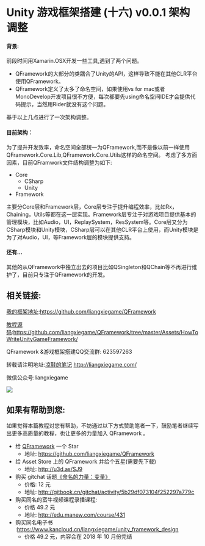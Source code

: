# Unity 游戏框架搭建 (十六)  v0.0.1 架构调整

#### 背景:
前段时间用Xamarin.OSX开发一些工具,遇到了两个问题。

* QFramework的大部分的类耦合了Unity的API，这样导致不能在其他CLR平台使用QFramework。
* QFramework定义了太多了命名空间，如果使用vs for mac或者MonoDevelop开发项目很不方便，每次都要先using命名空间IDE才会提供代码提示，当然用Rider就没有这个问题。


基于以上几点进行了一次架构调整。

#### 目前架构：
为了提升开发效率，命名空间全部统一为QFramework,而不是像以前一样使用QFramework.Core.Lib,QFramework.Core.Utils这样的命名空间。
考虑了多方面因素，目前QFramwork文件结构调整为如下:	

* Core 
  * CSharp
  * Unity
* Framework

主要分Core层和Framework层，Core层专注于提升编程效率，比如Rx，Chaining，Utils等都在这一层实现。Framework层专注于对游戏项目提供基本的管理模块，比如Audio，UI，ReplaySystem，ResSystem等。Core层又分为CSharp模块和Unity模块，CSharp层可以在其他CLR平台上使用，而Unity模块是为了对Audio，UI，等Framework层的模块提供支持。

#### 还有...

其他的从QFramework中独立出去的项目比如QSingleton和QChain等不再进行维护了，目前只专注于QFramework的开发。

## 相关链接:
[我的框架地址][1]:https://github.com/liangxiegame/QFramework

[教程源码][2]:https://github.com/liangxiegame/QFramework/tree/master/Assets/HowToWriteUnityGameFramework/

QFramework &游戏框架搭建QQ交流群: 623597263

转载请注明地址:[凉鞋的笔记][3] http://liangxiegame.com/

微信公众号:liangxiegame

![][image-1]

## 如果有帮助到您:
如果觉得本篇教程对您有帮助，不妨通过以下方式赞助笔者一下，鼓励笔者继续写出更多高质量的教程，也让更多的力量加入 QFramework 。

* 给 [QFramework][4] 一个 Star
	* 地址: https://github.com/liangxiegame/QFramework
* 给 Asset Store 上的 QFramework 并给个五星(需要先下载)
	* 地址: http://u3d.as/SJ9
* 购买 gitchat 话题[《命名的力量：变量》][5]
	* 价格: 12 元
	* 地址: http://gitbook.cn/gitchat/activity/5b29df073104f252297a779c
* 购买同名的蛮牛视频课程录播课程: 
	* 价格 49.2 元
	* 地址: http://edu.manew.com/course/431
* 购买同名电子书 :https://www.kancloud.cn/liangxiegame/unity_framework_design
	* 价格  49.2 元，内容会在 2018 年 10 月份完结

[1]:	https://github.com/liangxiegame/QFramework
[2]:	https://github.com/liangxiegame/QFramework/tree/master/Assets/HowToWriteUnityGameFramework/%0A
[3]:	http://liangxiegame.com/
[4]:	https://github.com/liangxiegame/QFramework
[5]:	%20http://gitbook.cn/gitchat/activity/5b29df073104f252297a779c

[image-1]:	https://ws4.sinaimg.cn/large/006tKfTcgy1fryc5skygwj30by0byt9i.jpg